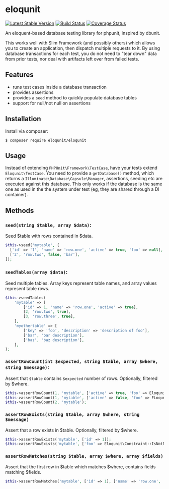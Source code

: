 # eloqunit
[![Latest Stable Version](https://img.shields.io/packagist/v/eloqunit/eloqunit.svg?style=flat-square)](https://packagist.org/packages/eloqunit/eloqunit)
[![Build Status](https://travis-ci.org/brettmc/eloqunit.svg?branch=master)](https://travis-ci.org/brettmc/eloqunit)
[![Coverage Status](https://coveralls.io/repos/github/brettmc/eloqunit/badge.svg?branch=master)](https://coveralls.io/github/brettmc/eloqunit?branch=master)

An eloquent-based database testing library for phpunit, inspired by dbunit.

This works well with Slim Framework (and possibly others) which allows you to create an application, then dispatch multiple requests
to it. By using database transactions for each test, you do not need to "tear down" data from prior tests, nor deal with artifacts
left over from failed tests.

## Features

* runs test cases inside a database transaction
* provides assertions
* provides a `seed` method to quickly populate database tables
* support for null/not null on assertions

## Installation

Install via composer:

```
$ composer require eloqunit/eloqunit
```

## Usage

Instead of extending `PHPUnit\Framework\TestCase`, have your tests extend `Eloqunit\TestCase`.
You need to provide a `getDatabase()` method, which returns a `Illuminate\Database\Capsule\Manager`, assertions, seeding etc
are executed against this database.
This only works if the database is the same one as used in the the system under test (eg, they are shared through a DI container).

## Methods

### `seed(string $table, array $data)`:

Seed $table with rows contained in $data.

```php
$this->seed('mytable', [
  ['id' => '1', 'name' => 'row.one', 'active' => true, 'foo' => null],
  ['2', 'row.two', false, 'bar'],
]);

```

### `seedTables(array $data)`:

Seed multiple tables. Array keys represent table names, and array values represent table rows.

```php
$this->seedTables(
    'mytable' => [
        ['id' => 1, 'name' => 'row.one', 'active' => true],
        [2, 'row.two', true],
        [3, 'row.three', true],
    ],
    'myothertable' => [
        ['key' => 'foo', 'description' => 'description of foo'],
        ['bar', 'bar description'],
        ['baz', 'baz description'],
    ],
);
```

### `assertRowCount(int $expected, string $table, array $where, string $message)`:

Assert that `$table` contains `$expected` number of rows. Optionally, filtered by $where.

```php
$this->assertRowCount(1, 'mytable', ['active' => true, 'foo' => Eloqunit\Constraint::IsNull]);
$this->assertRowCount(1, 'mytable', ['active' => false, 'foo' => ELoqunit\Constraint::IsNotNull];
$this->assertRowCount(2, 'mytable');
```

### `assertRowExists(string $table, array $where, string $message)`

Assert that a row exists in $table. Optionally, filtered by $where.

```php
$this->assertRowExists('mytable', ['id' => 1]);
$this->assertRowExists('mytable', ['foo' => Eloqunit\Constraint::IsNotNull]);
```

### `assertRowMatches(string $table, array $where, array $fields)`

Assert that the first row in $table which matches $where, contains fields matching $fields.

```php
$this->assertRowMatches('mytable', ['id' => 1], ['name' => 'row.one', 'active' => true]);
```

